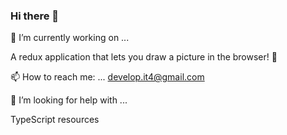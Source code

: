 ### Hi there 👋

🔭 I’m currently working on ...

A redux application that lets you draw a picture in the browser! 🎨

📫 How to reach me: ...
develop.it4@gmail.com 

🤔 I’m looking for help with ...

TypeScript resources

<!--
**tuf75588/tuf75588** is a ✨ _special_ ✨ repository because its `README.md` (this file) appears on your GitHub profile.

Here are some ideas to get you started:

- 🔭 I’m currently working on ...
- 🌱 I’m currently learning ...
- 👯 I’m looking to collaborate on ...
- 🤔 I’m looking for help with ...
- 💬 Ask me about ...
- 📫 How to reach me: ...
- 😄 Pronouns: ...
- ⚡ Fun fact: ...
-->
